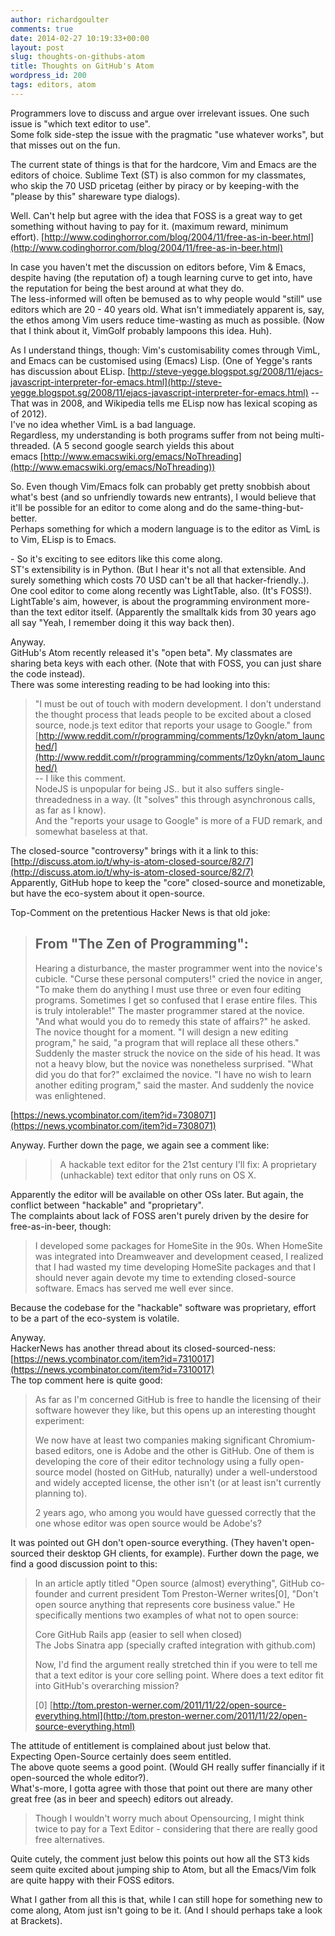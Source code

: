 ```yaml
---
author: richardgoulter
comments: true
date: 2014-02-27 10:19:33+00:00
layout: post
slug: thoughts-on-githubs-atom
title: Thoughts on GitHub's Atom
wordpress_id: 200
tags: editors, atom
---
```


Programmers love to discuss and argue over irrelevant issues. One such issue is "which text editor to use".  
Some folk side-step the issue with the pragmatic "use whatever works", but that misses out on the fun.

The current state of things is that for the hardcore, Vim and Emacs are the editors of choice. Sublime Text (ST) is also common for my classmates, who skip the 70 USD pricetag (either by piracy or by keeping-with the "please by this" shareware type dialogs).

Well. Can't help but agree with the idea that FOSS is a great way to get something without having to pay for it. (maximum reward, minimum effort). [http://www.codinghorror.com/blog/2004/11/free-as-in-beer.html](http://www.codinghorror.com/blog/2004/11/free-as-in-beer.html)

In case you haven't met the discussion on editors before, Vim & Emacs, despite having (the reputation of) a tough learning curve to get into, have the reputation for being the best around at what they do.  
The less-informed will often be bemused as to why people would "still" use editors which are 20 - 40 years old. What isn't immediately apparent is, say, the ethos among Vim users reduce time-wasting as much as possible. (Now that I think about it, VimGolf probably lampoons this idea. Huh).

As I understand things, though: Vim's customisability comes through VimL, and Emacs can be customised using (Emacs) Lisp. (One of Yegge's rants has discussion about ELisp. [http://steve-yegge.blogspot.sg/2008/11/ejacs-javascript-interpreter-for-emacs.html](http://steve-yegge.blogspot.sg/2008/11/ejacs-javascript-interpreter-for-emacs.html) -- That was in 2008, and Wikipedia tells me ELisp now has lexical scoping as of 2012).  
I've no idea whether VimL is a bad language.  
Regardless, my understanding is both programs suffer from not being multi-threaded. (A 5 second google search yields this about emacs [http://www.emacswiki.org/emacs/NoThreading](http://www.emacswiki.org/emacs/NoThreading))

So. Even though Vim/Emacs folk can probably get pretty snobbish about what's best (and so unfriendly towards new entrants), I would believe that it'll be possible for an editor to come along and do the same-thing-but-better.  
Perhaps something for which a modern language is to the editor as VimL is to Vim, ELisp is to Emacs.

\- So it's exciting to see editors like this come along.  
ST's extensibility is in Python. (But I hear it's not all that extensible. And surely something which costs 70 USD can't be all that hacker-friendly..).  
One cool editor to come along recently was LightTable, also. (It's FOSS!). LightTable's aim, however, is about the programming environment more-than the text editor itself. (Apparently the smalltalk kids from 30 years ago all say "Yeah, I remember doing it this way back then).

Anyway.  
GitHub's Atom recently released it's "open beta". My classmates are sharing beta keys with each other. (Note that with FOSS, you can just share the code instead).  
There was some interesting reading to be had looking into this:

> "I must be out of touch with modern development. I don't understand the thought process that leads people to be excited about a closed source, node.js text editor that reports your usage to Google."
from [http://www.reddit.com/r/programming/comments/1z0ykn/atom_launched/](http://www.reddit.com/r/programming/comments/1z0ykn/atom_launched/)  
\-- I like this comment.  
NodeJS is unpopular for being JS.. but it also suffers single-threadedness in a way. (It "solves" this through asynchronous calls, as far as I know).  
And the "reports your usage to Google" is more of a FUD remark, and somewhat baseless at that.

The closed-source "controversy" brings with it a link to this:  
[http://discuss.atom.io/t/why-is-atom-closed-source/82/7](http://discuss.atom.io/t/why-is-atom-closed-source/82/7)  
Apparently, GitHub hope to keep the "core" closed-source and monetizable, but have the eco-system about it open-source.

Top-Comment on the pretentious Hacker News is that old joke:

> From "The Zen of Programming":
> ------
> Hearing a disturbance, the master programmer went into the novice's cubicle.
> "Curse these personal computers!" cried the novice in anger, "To make them do anything I must use three or even four editing programs. Sometimes I get so confused that I erase entire files. This is truly intolerable!"
> The master programmer stared at the novice. "And what would you do to remedy this state of affairs?" he asked.
> The novice thought for a moment. "I will design a new editing program," he said, "a program that will replace all these others."
> Suddenly the master struck the novice on the side of his head. It was not a heavy blow, but the novice was nonetheless surprised. "What did you do that for?" exclaimed the novice.
> "I have no wish to learn another editing program," said the master.
> And suddenly the novice was enlightened.

[https://news.ycombinator.com/item?id=7308071](https://news.ycombinator.com/item?id=7308071)

Anyway. Further down the page, we again see a comment like:

> > A hackable text editor for the 21st century
> I'll fix: A proprietary (unhackable) text editor that only runs on OS X.

Apparently the editor will be available on other OSs later. But again, the conflict between "hackable" and "proprietary".  
The complaints about lack of FOSS aren't purely driven by the desire for free-as-in-beer, though:

> I developed some packages for HomeSite in the 90s.
> When HomeSite was integrated into Dreamweaver and development ceased,
> I realized that I had wasted my time developing HomeSite packages and
> that I should never again devote my time to extending closed-source software.
> Emacs has served me well ever since.

Because the codebase for the "hackable" software was proprietary, effort to be a part of the eco-system is volatile.

Anyway.  
HackerNews has another thread about its closed-sourced-ness:  
[https://news.ycombinator.com/item?id=7310017](https://news.ycombinator.com/item?id=7310017)  
The top comment here is quite good:

> As far as I'm concerned GitHub is free to handle the licensing of their software however they like, but this opens up an interesting thought experiment:
>
> We now have at least two companies making significant Chromium-based editors, one is Adobe and the other is GitHub.
> One of them is developing the core of their editor technology using a fully open-source model (hosted on GitHub, naturally) under a well-understood and widely accepted license, the other isn't (or at least isn't currently planning to).
>
> 2 years ago, who among you would have guessed correctly that the one whose editor was open source would be Adobe's?

It was pointed out GH don't open-source everything. (They haven't open-sourced their desktop GH clients, for example). Further down the page, we find a good discussion point to this:

> In an article aptly titled "Open source (almost) everything", GitHub co-founder and current president Tom Preston-Werner writes[0], "Don't open source anything that represents core business value."
> He specifically mentions two examples of what not to open source:
> 
> Core GitHub Rails app (easier to sell when closed)  
> The Jobs Sinatra app (specially crafted integration with github.com)
> 
> Now, I'd find the argument really stretched thin if you were to tell me that a text editor is your core selling point. Where does a text editor fit into GitHub's overarching mission?
> 
> [0] [http://tom.preston-werner.com/2011/11/22/open-source-everything.html](http://tom.preston-werner.com/2011/11/22/open-source-everything.html)

The attitude of entitlement is complained about just below that.  
Expecting Open-Source certainly does seem entitled.  
The above quote seems a good point. (Would GH really suffer financially if it open-sourced the whole editor?).  
What's-more, I gotta agree with those that point out there are many other great free (as in beer and speech) editors out already.

> Though I wouldn't worry much about Opensourcing, I might think twice to pay for a Text Editor - considering that there are really good free alternatives.

Quite cutely, the comment just below this points out how all the ST3 kids seem quite excited about jumping ship to Atom, but all the Emacs/Vim folk are quite happy with their FOSS editors.

What I gather from all this is that, while I can still hope for something new to come along, Atom just isn't going to be it. (And I should perhaps take a look at Brackets).
